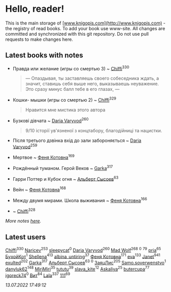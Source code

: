 # Hello, reader!
This is the main storage of [www.knigopis.com](http://www.knigopis.com) - the registry of read books.
To add your book use www-site. All changes are committed and synchronized with this git repository.
Do not use pull requests to make changes here.


## Latest books with notes
* Правда или желание (игры со смертью 3) ~ [Chiffi](users/105/105831994080785626680-google)<sup>330</sup>
    > — Опаздывая, ты заставляешь своего собеседника ждать, а значит, ставишь себя выше него, выказываешь неуважение. Это сразу минус балл тебе в его глазах, —

* Кошки- мышки (игры со смертью 2) ~ [Chiffi](users/105/105831994080785626680-google)<sup>329</sup>
    > Нравится мне мистика этого автора

* Бузкові дівчата ~ [Daria Varyvod](users/829/829893410524253-facebook)<sup>260</sup>
    > 9/10 історії ув'язненої з концтабору, благодійниці та нацистки.

* Після третього дзвінка вхід до зали забороняється ~ [Daria Varyvod](users/829/829893410524253-facebook)<sup>259</sup>

* Мертвое ~ [Феня Котовна](users/109/109746193906459706720-google)<sup>169</sup>

* Рождённый туманом. Герой Веков ~ [Garka](users/115/115753719718250012620-google)<sup>317</sup>

* Гарри Поттер и Кубок огня ~ [Альберт Сысоев](users/474/47446642-vkontakte)<sup>63</sup>

* Вейн ~ [Феня Котовна](users/109/109746193906459706720-google)<sup>168</sup>

* Между двумя мирами. Школа выживания ~ [Феня Котовна](users/109/109746193906459706720-google)<sup>166</sup>

*  ~ [Chiffi](users/105/105831994080785626680-google)<sup>328</sup>


_More notes [here](latest_books_with_notes.md)._


## Latest users
[Chiffi](users/105/105831994080785626680-google)<sup>330</sup> 
[Naricev](users/107/107090515204537133928-google)<sup>253</sup> 
[sleepycat](users/115/115923670668956243469-google)<sup>0</sup> 
[Daria Varyvod](users/829/829893410524253-facebook)<sup>260</sup> 
[Mad Wolf](users/947/94738840-vkontakte)<sup>268</sup> 
[](users/111/111801556640666266346-google)<sup>0</sup> 
[](users/153/1537586159620888-facebook)<sup>79</sup> 
[pria](users/128/128917939-vkontakte)<sup>65</sup> 
[БухойКот](users/110/110048943341360971998-google)<sup>1</sup> 
[Shellena](users/134/13413591548892934957-mailru)<sup>413</sup> 
[albina_untiring](users/257/2579695-vkontakte)<sup>37</sup> 
[Феня Котовна](users/109/109746193906459706720-google)<sup>171</sup> 
[eva](users/111/111656270551033014778-google)<sup>133</sup> 
[Janet](users/108/108113656204404967440-google)<sup>941</sup> 
[exulted](users/100/100599204551896265722-google)<sup>202</sup> 
[Garka](users/115/115753719718250012620-google)<sup>317</sup> 
[Альберт Сысоев](users/474/47446642-vkontakte)<sup>63</sup> 
[](users/108/108232389081536340744-google)<sup>0</sup> 
[ЗаяцЛис](users/112/112388384595246311466-google)<sup>205</sup> 
[Samo.soverwenstvo](users/794/79473926-yandex)<sup>1</sup> 
[danyluk62](users/374/374149854-vkontakte)<sup>148</sup> 
[MiriMiri](users/106/106107989792957993574-google)<sup>35</sup> 
[tututu](users/135/135685382-vkontakte)<sup>39</sup> 
[slava_kite](users/134/134671934-vkontakte)<sup>12</sup> 
[Askaliya](users/326/326783541-vkontakte)<sup>25</sup> 
[butercupa](users/193/193697993-vkontakte)<sup>77</sup> 
[igoreck74](users/196/19636499-vkontakte)<sup>0</sup> 
[Вит](users/300/300273923-vkontakte)<sup>84</sup> 
[Lala](users/761/76187635-vkontakte)<sup>337</sup> 
[111](users/309/309238388536274478-mailru)<sup>69</sup> 


_13.07.2022 17:49:12_
